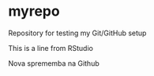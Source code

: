 # myrepo
Repository for testing my Git/GitHub setup

This is a line from RStudio

Nova sprememba na Github
